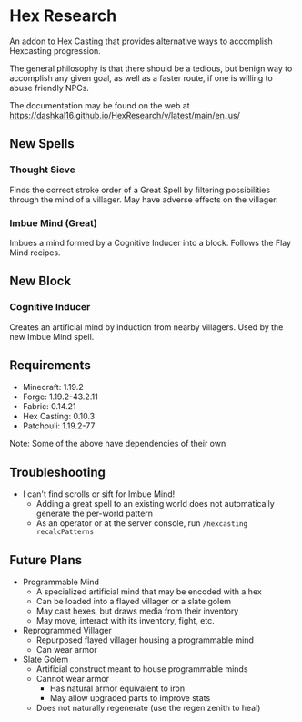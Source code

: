 # Hex Research

An addon to Hex Casting that provides alternative ways to accomplish Hexcasting progression.

The general philosophy is that there should be a tedious, but benign way to accomplish any given goal, as well as a faster route, if one is willing to abuse friendly NPCs.

The documentation may be found on the web at https://dashkal16.github.io/HexResearch/v/latest/main/en_us/

## New Spells

### Thought Sieve

Finds the correct stroke order of a Great Spell by filtering possibilities through the mind of a villager. May have adverse effects on the villager.

### Imbue Mind (Great)

Imbues a mind formed by a Cognitive Inducer into a block. Follows the Flay Mind recipes.

## New Block

### Cognitive Inducer

Creates an artificial mind by induction from nearby villagers. Used by the new Imbue Mind spell.

## Requirements

* Minecraft: 1.19.2
* Forge: 1.19.2-43.2.11
* Fabric: 0.14.21
* Hex Casting: 0.10.3
* Patchouli: 1.19.2-77

Note: Some of the above have dependencies of their own

## Troubleshooting

* I can't find scrolls or sift for Imbue Mind!
  * Adding a great spell to an existing world does not automatically generate the per-world pattern
  * As an operator or at the server console, run `/hexcasting recalcPatterns`

## Future Plans

* Programmable Mind
  * A specialized artificial mind that may be encoded with a hex
  * Can be loaded into a flayed villager or a slate golem
  * May cast hexes, but draws media from their inventory
  * May move, interact with its inventory, fight, etc.
* Reprogrammed Villager
  * Repurposed flayed villager housing a programmable mind
  * Can wear armor
* Slate Golem
  * Artificial construct meant to house programmable minds
  * Cannot wear armor
    * Has natural armor equivalent to iron
    * May allow upgraded parts to improve stats
  * Does not naturally regenerate (use the regen zenith to heal)
